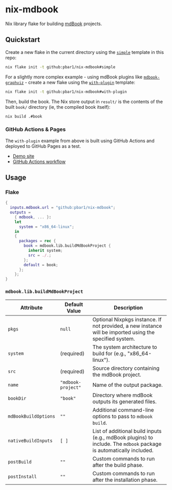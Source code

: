# nix-mdbook

Nix library flake for building [mdBook][mdbook] projects.

## Quickstart

Create a new flake in the current directory using the [`simple`][simple]
template in this repo:

```sh
nix flake init -t github:pbar1/nix-mdbook#simple
```

For a slightly more complex example - using mdBook plugins like
[`mdbook-graphviz`][mdbook_graphviz] - create a new flake using the
[`with-plugin`][with_plugin] template:

```sh
nix flake init -t github:pbar1/nix-mdbook#with-plugin
```

Then, build the book. The Nix store output in `result/` is the contents of the
built `book/` directory (ie, the compiled book itself):

```sh
nix build .#book
```

### GitHub Actions & Pages

The `with-plugin` example from above is built using GitHub Actions and deployed
to GitHub Pages as a test.

- [Demo site](https://pbar1.github.io/nix-mdbook)
- [GitHub Actions workflow](./.github/workflows/publish-github-pages.yml)

## Usage

### Flake

```nix
{
  inputs.mdbook.url = "github:pbar1/nix-mdbook";
  outputs =
    { mdbook, ... }:
    let
      system = "x86_64-linux";
    in
    {
      packages = rec {
        book = mdbook.lib.buildMdBookProject {
          inherit system;
          src = ./.;
        };
        default = book;
      };
    };
}
```

### `mdbook.lib.buildMdBookProject`

| Attribute            | Default Value      | Description                                                                                                        |
| -------------------- | ------------------ | ------------------------------------------------------------------------------------------------------------------ |
| `pkgs`               | `null`             | Optional Nixpkgs instance. If not provided, a new instance will be imported using the specified system.            |
| `system`             | (required)         | The system architecture to build for (e.g., "x86_64-linux").                                                       |
| `src`                | (required)         | Source directory containing the mdBook project.                                                                    |
| `name`               | `"mdbook-project"` | Name of the output package.                                                                                        |
| `bookDir`            | `"book"`           | Directory where mdBook outputs its generated files.                                                                |
| `mdBookBuildOptions` | `""`               | Additional command-line options to pass to `mdbook build`.                                                         |
| `nativeBuildInputs`  | `[ ]`              | List of additional build inputs (e.g., mdBook plugins) to include. The `mdbook` package is automatically included. |
| `postBuild`          | `""`               | Custom commands to run after the build phase.                                                                      |
| `postInstall`        | `""`               | Custom commands to run after the installation phase.                                                               |

<!-- Links -->

[mdbook]: https://github.com/rust-lang/mdBook
[simple]: ./examples/simple/flake.nix
[with_plugin]: ./examples/with-plugin/flake.nix
[mdbook_graphviz]: https://github.com/dylanowen/mdbook-graphviz
